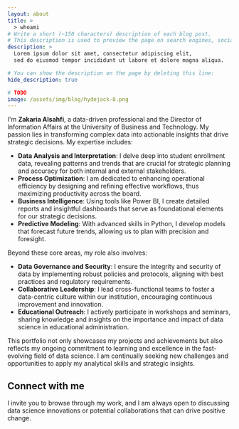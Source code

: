 ```yaml
---
layout: about
title: >
  > whoami
# Write a short (~150 characters) description of each blog post.
# This description is used to preview the page on search engines, social media, etc.
description: >
  Lorem ipsum dolor sit amet, consectetur adipiscing elit,
  sed do eiusmod tempor incididunt ut labore et dolore magna aliqua.

# You can show the description on the page by deleting this line:
hide_description: true

# TODO
image: /assets/img/blog/hydejack-8.png
---
```


I'm **Zakaria Alsahfi**, a data-driven professional and the Director of Information Affairs at the University of Business and Technology. My passion lies in transforming complex data into actionable insights that drive strategic decisions. My expertise includes:

- **Data Analysis and Interpretation**: I delve deep into student enrollment data, revealing patterns and trends that are crucial for strategic planning and accuracy for both internal and external stakeholders.
- **Process Optimization**: I am dedicated to enhancing operational efficiency by designing and refining effective workflows, thus maximizing productivity across the board.
- **Business Intelligence**: Using tools like Power BI, I create detailed reports and insightful dashboards that serve as foundational elements for our strategic decisions.
- **Predictive Modeling**: With advanced skills in Python, I develop models that forecast future trends, allowing us to plan with precision and foresight.

Beyond these core areas, my role also involves:

- **Data Governance and Security**: I ensure the integrity and security of data by implementing robust policies and protocols, aligning with best practices and regulatory requirements.
- **Collaborative Leadership**: I lead cross-functional teams to foster a data-centric culture within our institution, encouraging continuous improvement and innovation.
- **Educational Outreach**: I actively participate in workshops and seminars, sharing knowledge and insights on the importance and impact of data science in educational administration.

This portfolio not only showcases my projects and achievements but also reflects my ongoing commitment to learning and excellence in the fast-evolving field of data science. I am continually seeking new challenges and opportunities to apply my analytical skills and strategic insights.

## Connect with me
I invite you to browse through my work, and I am always open to discussing data science innovations or potential collaborations that can drive positive change.
